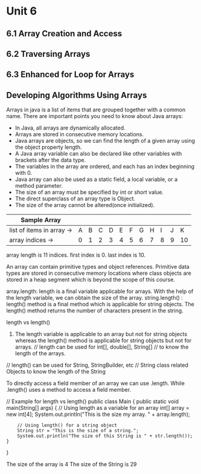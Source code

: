 # Unit 6

## 6.1 Array Creation and Access

## 6.2 Traversing Arrays

## 6.3 Enhanced for Loop for Arrays

## Developing Algorithms Using Arrays
Arrays in java is a list of items that are grouped together with a common name.  There are important points you need to know about Java arrays: 
- In Java, all arrays are dynamically allocated.
- Arrays are stored in consecutive memory locations.
- Java arrays are objects, so we can find the length of a given array using the object property length. 
- A Java array variable can also be declared like other variables with brackets after the data type.
- The variables in the array are ordered, and each has an index beginning with 0.
- Java array can also be used as a static field, a local variable, or a method parameter.
- The size of an array must be specified by int or short value.
- The direct superclass of an array type is Object.
- The size of the array cannot be altered(once initialized).   

| Sample Array |   |   |  |  |  |  |  |  |  |  |  |
| ----------- | -- | -- | -- | -- | -- | -- | -- | -- | -- | -- | -- |
| list of items in array -> | A | B | C | D | E | F | G | H | I | J | K |
| array indices -> | 0 | 1 | 2 | 3 | 4 | 5 | 6 | 7 | 8 | 9 | 10 |

array length is 11 indices.
first index is 0.
last index is 10.

An array can contain primitive types and object references.  Primitive data types are stored in consecutive memory locations where class objects are stored in a heap segment which is beyond the scope of this course.

array.length: length is a final variable applicable for arrays. With the help of the length variable, we can obtain the size of the array. 
string.length() : length() method is a final method which is applicable for string objects. The length() method returns the number of characters present in the string.

length vs length()

1. The length variable is applicable to an array but not for string objects whereas the length() method is applicable for string objects but not for arrays.
// length can be used for int[], double[], String[] 
// to know the length of the arrays.

// length() can be used for String, StringBuilder, etc 
// String class related Objects to know the length of the String

To directly access a field member of an array we can use .length.  While .length() uses a method to access a field member.

// Example for length vs length()
public class Main {
	public static void main(String[] args)
	{
		// Using length as a variable for an array
		int[] array = new int[4];
		System.out.println("This is the size my array. " + array.length);

		// Using length() for a string object
		String str = "This is the size of a string.";
		System.out.println("The size of this String is " + str.length());
	}
}

The size of the array is 4
The size of the String is 29

